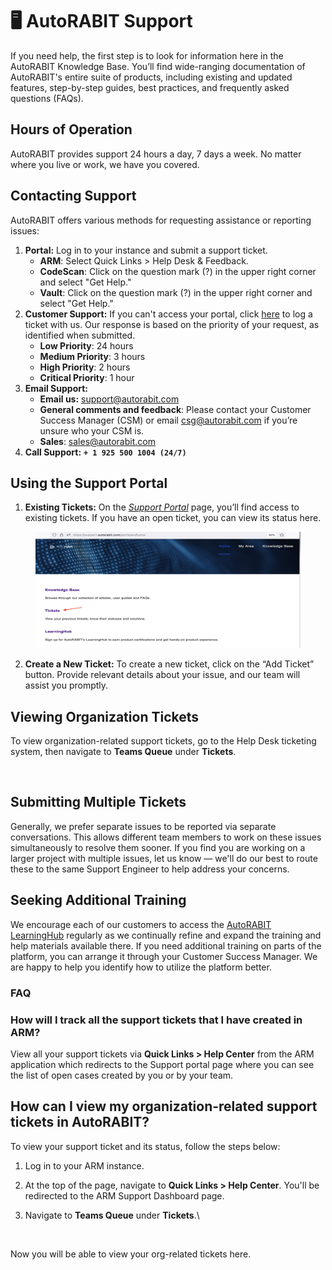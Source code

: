 # 🖥️ AutoRABIT Support

If you need help, the first step is to look for information here in the AutoRABIT Knowledge Base. You’ll find wide-ranging documentation of AutoRABIT's entire suite of products, including existing and updated features, step-by-step guides, best practices, and frequently asked questions (FAQs).

## Hours of Operation <a href="#hours-of-operation-and-communication-channels" id="hours-of-operation-and-communication-channels"></a>

AutoRABIT provides support 24 hours a day, 7 days a week. No matter where you live or work, we have you covered.

## Contacting Support <a href="#contacting-the-arm-support-team" id="contacting-the-arm-support-team"></a>

AutoRABIT offers various methods for requesting assistance or reporting issues:

1. **Portal:** Log in to your instance and submit a support ticket.
   * **ARM**: Select Quick Links > Help Desk & Feedback.
   * **CodeScan**: Click on the question mark (?) in the upper right corner and select "Get Help."
   * **Vault**: Click on the question mark (?) in the upper right corner and select "Get Help."
2. **Customer Support:** If you can't access your portal, click [here](https://support.autorabit.com/portal/en/newticket) to log a ticket with us. Our response is based on the priority of your request, as identified when submitted.&#x20;
   * **Low Priority**: 24 hours
   * **Medium Priority**: 3 hours
   * **High Priority**: 2 hours
   * **Critical Priority**: 1 hour
3. **Email Support:**
   * **Email us:** [support@autorabit.com](mailto:support@autorabit.com)
   * **General comments and feedback**: Please contact your Customer Success Manager (CSM) or email [csg@autorabit.com](mailto:csg@autorabit.com) if you’re unsure who your CSM is.
   * **Sales**: [sales@autorabit.com](mailto:sales@autorabit.com)
4. **Call Support:** **`+ 1 925 500 1004 (24/7)`**

## Using the Support Portal

1. **Existing Tickets:** On the [_Support Portal_](https://support.autorabit.com/portal/en/home) page, you’ll find access to existing tickets. If you have an open ticket, you can view its status here.

<figure><img src="../.gitbook/assets/image (34) (1) (1) (1) (1) (1) (1) (1) (1) (1) (1) (1) (1) (1) (1) (1) (1).png" alt=""><figcaption></figcaption></figure>

2. **Create a New Ticket:** To create a new ticket, click on the “Add Ticket” button. Provide relevant details about your issue, and our team will assist you promptly.&#x20;

## **Viewing Organization Tickets** <a href="#how-can-i-view-my-organizationrelated-support-tickets-in-autorabit" id="how-can-i-view-my-organizationrelated-support-tickets-in-autorabit"></a>

To view organization-related support tickets, go to the Help Desk ticketing system, then navigate to **Teams Queue** under **Tickets**.

<figure><img src="https://cdn.document360.io/8711f4e7-c040-4616-aac9-d947f87e4619/Images/Documentation/image-VT7TJLCO.png" alt=""><figcaption></figcaption></figure>

## **Submitting Multiple Tickets**

Generally, we prefer separate issues to be reported via separate conversations. This allows different team members to work on these issues simultaneously to resolve them sooner. If you find you are working on a larger project with multiple issues, let us know — we'll do our best to route these to the same Support Engineer to help address your concerns.

## **Seeking Additional Training**

We encourage each of our customers to access the [AutoRABIT LearningHub](https://learninghub.autorabit.com/s/) regularly as we continually refine and expand the training and help materials available there. If you need additional training on parts of the platform, you can arrange it through your Customer Success Manager. We are happy to help you identify how to utilize the platform better.

### FAQ

### How will I track all the support tickets that I have created in ARM? <a href="#how-will-i-track-all-the-support-tickets-that-i-have-created-in-arm" id="how-will-i-track-all-the-support-tickets-that-i-have-created-in-arm"></a>

View all your support tickets via **Quick Links > Help Center** from the ARM application which redirects to the Support portal page where you can see the list of open cases created by you or by your team.

## How can I view my organization-related support tickets in AutoRABIT? <a href="#how-can-i-view-my-organizationrelated-support-tickets-in-autorabit" id="how-can-i-view-my-organizationrelated-support-tickets-in-autorabit"></a>

To view your support ticket and its status, follow the steps below:

1. Log in to your ARM instance.
2. At the top of the page, navigate to **Quick Links > Help Center**. You'll be redirected to the ARM Support Dashboard page.
3.  Navigate to **Teams Queue** under **Tickets**.\


    <figure><img src="https://cdn.document360.io/8711f4e7-c040-4616-aac9-d947f87e4619/Images/Documentation/image-VT7TJLCO.png" alt=""><figcaption></figcaption></figure>

Now you will be able to view your org-related tickets here.

